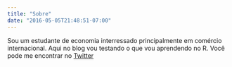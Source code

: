 ```yaml
---
title: "Sobre"
date: "2016-05-05T21:48:51-07:00"
---
```


Sou um estudante de economia interressado principalmente em comércio internacional. Aqui no blog vou testando o que vou aprendendo no R. Você pode me encontrar no [Twitter](https://www.twitter.com/bmzzcc)
